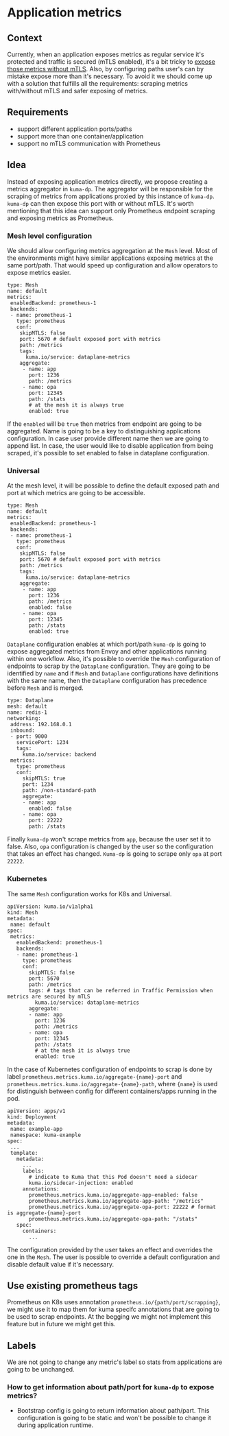 # Application metrics
 
## Context
 
Currently, when an application exposes metrics as regular service it's protected and traffic is secured (mTLS enabled), it's a bit tricky
to [expose those metrics without mTLS](https://kuma.io/docs/dev/policies/traffic-metrics/#expose-metrics-from-applications). Also, by configuring paths user's can by mistake expose more than it's necessary. To avoid it we should come up with a solution that fulfills all the requirements: scraping metrics with/without mTLS and safer exposing of metrics.
 
## Requirements
* support different application ports/paths
* support more than one container/application
* support no mTLS communication with Prometheus
 
## Idea
 
Instead of exposing application metrics directly, we propose creating a metrics aggregator in `kuma-dp`. The aggregator will be responsible for the scraping of metrics from applications proxied by this instance of `kuma-dp`.
`kuma-dp` can then expose this port with or without mTLS. It's worth mentioning that this idea can support only Prometheus endpoint scraping and exposing metrics as Prometheus.
 
### Mesh level configuration

We should allow configuring metrics aggregation at the `Mesh` level. Most of the environments might have similar applications exposing metrics at the same port/path. That would speed up configuration and allow operators to expose metrics easier.
```
type: Mesh
name: default
metrics:
 enabledBackend: prometheus-1
 backends:
 - name: prometheus-1
   type: prometheus
   conf:
    skipMTLS: false
    port: 5670 # default exposed port with metrics 
    path: /metrics
    tags:   
      kuma.io/service: dataplane-metrics
    aggregate:
     - name: app
       port: 1236
       path: /metrics
     - name: opa
       port: 12345
       path: /stats
       # at the mesh it is always true
       enabled: true 
```

If the `enabled` will be `true` then metrics from endpoint are going to be aggregated. Name is going to be a key to distinguishing applications configuration. In case user provide different name then we are going to append list. In case, the user would like to disable application from being scraped, it's possible to set enabled to false in dataplane configuration.

### Universal
At the mesh level, it will be possible to define the default exposed path and port at which metrics are going to be accessible.
```
type: Mesh
name: default
metrics:
 enabledBackend: prometheus-1
 backends:
 - name: prometheus-1
   type: prometheus
   conf:
    skipMTLS: false
    port: 5670 # default exposed port with metrics 
    path: /metrics
    tags:   
      kuma.io/service: dataplane-metrics
    aggregate:
     - name: app
       port: 1236
       path: /metrics
       enabled: false
     - name: opa
       port: 12345
       path: /stats
       enabled: true
```
`Dataplane` configuration enables at which port/path `kuma-dp` is going to expose aggregated metrics from Envoy and other applications running within one workflow. Also, it's possible to override the `Mesh` configuration of endpoints to scrap by the `Dataplane` configuration. They are going to be identified by `name` and if `Mesh` and `Dataplane` configurations have definitions with the same name, then the `Dataplane` configuration has precedence before `Mesh` and is merged.
```
type: Dataplane
mesh: default
name: redis-1
networking:
 address: 192.168.0.1
 inbound:
 - port: 9000
   servicePort: 1234
   tags:
     kuma.io/service: backend
 metrics:
   type: prometheus
   conf:
     skipMTLS: true
     port: 1234
     path: /non-standard-path
     aggregate:
     - name: app
       enabled: false
     - name: opa
       port: 22222
       path: /stats
```

Finally `kuma-dp` won't scrape metrics from `app`, because the user set it to false. Also, `opa` configuration is changed by the user so the configuration that takes an effect has changed. `Kuma-dp` is going to scrape only `opa` at port `22222`.
 
### Kubernetes
 
The same `Mesh` configuration works for K8s and Universal.
```
apiVersion: kuma.io/v1alpha1
kind: Mesh
metadata:
 name: default
spec:
 metrics:
   enabledBackend: prometheus-1
   backends:
   - name: prometheus-1
     type: prometheus
     conf:
       skipMTLS: false
       port: 5670
       path: /metrics
       tags: # tags that can be referred in Traffic Permission when metrics are secured by mTLS 
         kuma.io/service: dataplane-metrics
       aggregate:
       - name: app
         port: 1236
         path: /metrics
       - name: opa
         port: 12345
         path: /stats
         # at the mesh it is always true
         enabled: true 
```
In the case of Kubernetes configuration of endpoints to scrap is done by label `prometheus.metrics.kuma.io/aggregate-{name}-port` and `prometheus.metrics.kuma.io/aggregate-{name}-path`, where `{name}` is used for distinguish between config for different containers/apps running in the pod.
 
```
apiVersion: apps/v1
kind: Deployment
metadata:
 name: example-app
 namespace: kuma-example
spec:
 ...
 template:
   metadata:
     ...
     labels:
       # indicate to Kuma that this Pod doesn't need a sidecar
       kuma.io/sidecar-injection: enabled
     annotations:
       prometheus.metrics.kuma.io/aggregate-app-enabled: false 
       prometheus.metrics.kuma.io/aggregate-app-path: "/metrics"
       prometheus.metrics.kuma.io/aggregate-opa-port: 22222 # format is aggregate-{name}-port
       prometheus.metrics.kuma.io/aggregate-opa-path: "/stats"
   spec:
     containers:
       ...
```

The configuration provided by the user takes an effect and overrides the one in the `Mesh`. The user is possible to override 
a default configuration and disable default value if it's necessary.
 
## Use existing prometheus tags

Prometheus on K8s uses annotation `prometheus.io/{path/port/scrapping}`, we might use it to map them for kuma specifc 
annotations that are going to be used to scrap endpoints. At the begging we might not implement this feature but in future we might get this.

## Labels

We are not going to change any metric's label so stats from applications are going to be unchanged.

### How to get information about path/port for `kuma-dp` to expose metrics?
 
 * Bootstrap config is going to return information about path/part. This configuration is going to be static and won't be possible to change it during application runtime.
